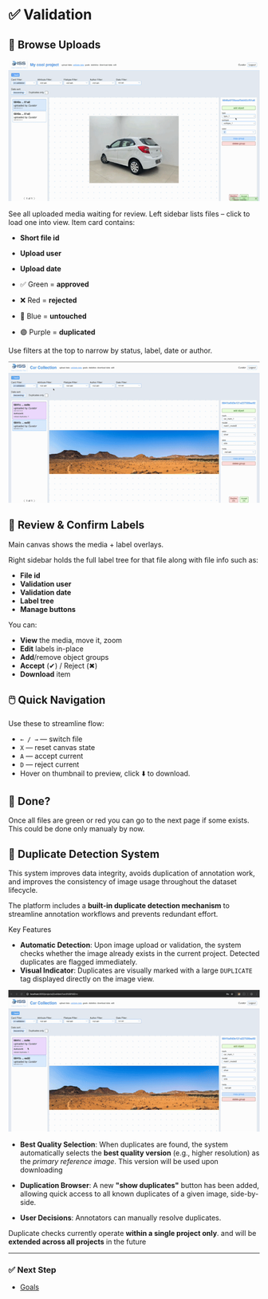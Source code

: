 # ✅ Validation

## 📂 Browse Uploads

<img src="/docs/assets/project_validate.gif" alt="validation">

See all uploaded media waiting for review.
Left sidebar lists files – click to load one into view.
Item card contains:
- **Short file id**
- **Upload user**
- **Upload date**

- ✅ Green = **approved**
- ❌ Red = **rejected**
- 🔵 Blue = **untouched**
- 🟣 Purple = **duplicated**

Use filters at the top to narrow by status, label, date or author.

<img src="/docs/assets/label_filters.gif" alt="validation_filter">

## 🎯 Review & Confirm Labels

Main canvas shows the media + label overlays.

Right sidebar holds the full label tree for that file along with file info such as:

- **File id**
- **Validation user**
- **Validation date**
- **Label tree**
- **Manage buttons**

You can:

- **View** the media, move it, zoom
- **Edit** labels in-place
- **Add**/remove object groups
- **Accept** (✔) / Reject (✖)
- **Download** item

## 🖱️ Quick Navigation

Use these to streamline flow:

- `← / →` — switch file
- `X` — reset canvas state
- `A` — accept current
- `D` — reject current
- Hover on thumbnail to preview, click ⬇️ to download.

## 🧭 Done?

Once all files are green or red you can go to the next page if some exists.
This could be done only manualy by now.

## 🧬 Duplicate Detection System

This system improves data integrity, avoids duplication of annotation work, and improves the consistency of image usage throughout the dataset lifecycle.

The platform includes a **built-in duplicate detection mechanism** to streamline annotation workflows and prevents redundant effort.

Key Features
- **Automatic Detection**: Upon image upload or validation, the system checks whether the image already exists in the current project. Detected duplicates are flagged immediately.
- **Visual Indicator**: Duplicates are visually marked with a large `DUPLICATE` tag displayed directly on the image view.

<img src="/docs/assets/validation_duplicate.gif" alt="validation_right">

- **Best Quality Selection**: When duplicates are found, the system automatically selects the **best quality version** (e.g., higher resolution) as the *primary reference image*. This version will be used upon downloading
- **Duplication Browser**: A new **"show duplicates"** button has been added, allowing quick access to all known duplicates of a given image, side-by-side.

- **User Decisions**: Annotators can manually resolve duplicates.

Duplicate checks currently operate **within a single project only**.
and will be **extended across all projects** in the future

---

### ✅ Next Step

- [Goals](/docs/goals.md)
